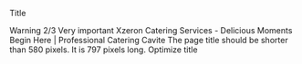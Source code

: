 
Title

Warning
2/3
Very important
Xzeron Catering Services - Delicious Moments Begin Here | Professional Catering Cavite
The page title should be shorter than 580 pixels. It is 797 pixels long. Optimize title
